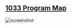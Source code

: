 ## [1033 Program Map](http://police-militarization-map.herokuapp.com/)

![screenshot](https://dl.dropboxusercontent.com/s/4416m5cmrsz7rrc/Screenshot%202015-02-20%2018.30.20.png)




